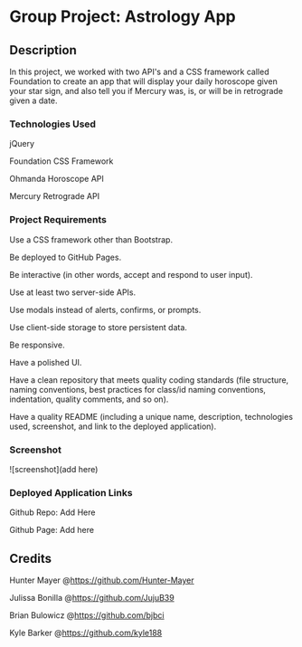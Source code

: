 # Group Project: Astrology App

## Description
In this project, we worked with two API's and a CSS framework called Foundation to create an app that will display your daily horoscope given your star sign, and also tell you if Mercury was, is, or will be in retrograde given a date. 

### Technologies Used 
jQuery

Foundation CSS Framework

Ohmanda Horoscope API

Mercury Retrograde API



### Project Requirements
Use a CSS framework other than Bootstrap.

Be deployed to GitHub Pages.

Be interactive (in other words, accept and respond to user input).

Use at least two server-side APIs.

Use modals instead of alerts, confirms, or prompts.

Use client-side storage to store persistent data.

Be responsive.

Have a polished UI.

Have a clean repository that meets quality coding standards (file structure, naming conventions, best practices for class/id naming conventions, indentation, quality comments, and so on).

Have a quality README (including a unique name, description, technologies used, screenshot, and link to the deployed application).

### Screenshot

![screenshot](add here)



### Deployed Application Links

Github Repo: Add Here

Github Page: Add here

## Credits

Hunter Mayer @https://github.com/Hunter-Mayer

Julissa Bonilla @https://github.com/JujuB39

Brian Bulowicz @https://github.com/bjbci

Kyle Barker @https://github.com/kyle188

